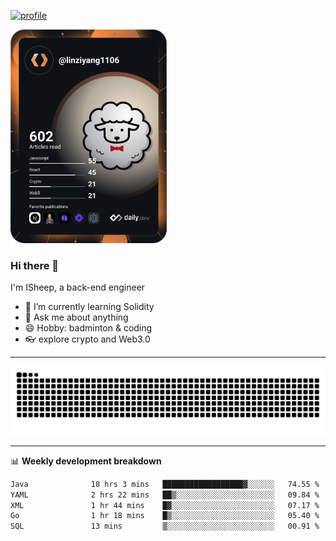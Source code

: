 [![profile](https://user-images.githubusercontent.com/54968314/208005045-e4b42f3b-833d-4242-bfcc-e764865553a2.svg)](https://www.calligrapher.ai/)

<a href="https://app.daily.dev/linziyang1106"><img src="/devcard.png" width="250" alt="ISheep's Dev Card"/></a>

### Hi there 🐏

I'm ISheep, a back-end engineer

- 🔭 I’m currently learning Solidity
- 💬 Ask me about anything
- 😄 Hobby: badminton & coding
- 👓 explore crypto and Web3.0

-------

![](https://raw.githubusercontent.com/ISheepp/ISheepp/output/github-contribution-grid-snake.svg)

-------

📊 **Weekly development breakdown**
<!--START_SECTION:waka-->

```txt
Java              18 hrs 3 mins   ██████████████████▓░░░░░░   74.55 %
YAML              2 hrs 22 mins   ██▒░░░░░░░░░░░░░░░░░░░░░░   09.84 %
XML               1 hr 44 mins    █▓░░░░░░░░░░░░░░░░░░░░░░░   07.17 %
Go                1 hr 18 mins    █▒░░░░░░░░░░░░░░░░░░░░░░░   05.40 %
SQL               13 mins         ▒░░░░░░░░░░░░░░░░░░░░░░░░   00.91 %
```

<!--END_SECTION:waka-->
